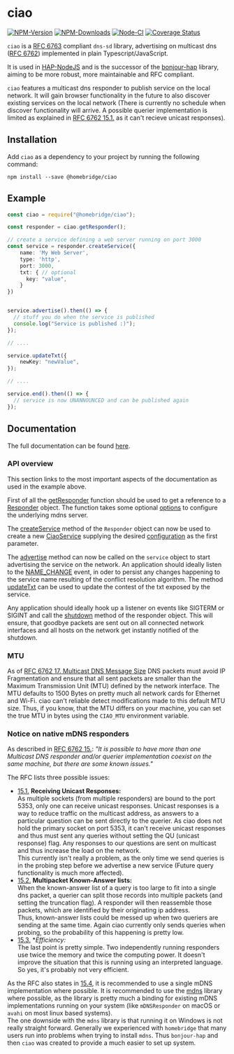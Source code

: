 # ciao

[![NPM-Version](https://badgen.net/npm/v/@homebridge/ciao)](https://www.npmjs.org/package/@homebridge/ciao)
[![NPM-Downloads](https://badgen.net/npm/dt/@homebridge/ciao)](https://www.npmjs.org/package/@homebridge/ciao)
[![Node-CI](https://github.com/homebridge/ciao/workflows/Node-CI/badge.svg)](https://github.com/homebridge/ciao/actions?query=workflow%3ANode-CI)
[![Coverage Status](https://coveralls.io/repos/github/homebridge/ciao/badge.svg?branch=master)](https://coveralls.io/github/homebridge/ciao?branch=master)

`ciao` is a [RFC 6763](https://tools.ietf.org/html/rfc6763) compliant `dns-sd` library,
advertising on multicast dns ([RFC 6762](https://tools.ietf.org/html/rfc6762))
implemented in plain Typescript/JavaScript.

It is used in [HAP-NodeJS](https://github.com/homebridge/HAP-NodeJS) and is the successor of the 
[bonjour-hap](https://github.com/homebridge/bonjour) library, 
aiming to be more robust, more maintainable and RFC compliant.

`ciao` features a multicast dns responder to publish service on the local network.
It will gain browser functionality in the future to also discover existing services on the local network
(There is currently no schedule when discover functionality will arrive. 
A possible querier implementation is limited as explained in [RFC 6762 15.1.](https://tools.ietf.org/html/rfc6762#section-15.1)
as it can't recieve unicast responses).

## Installation

Add `ciao` as a dependency to your project by running the following command:

```
npm install --save @homebridge/ciao
```

## Example

```ts
const ciao = require("@homebridge/ciao");

const responder = ciao.getResponder();

// create a service defining a web server running on port 3000
const service = responder.createService({
    name: 'My Web Server',
    type: 'http',
    port: 3000,
    txt: { // optional
      key: "value",
    }
})


service.advertise().then(() => {
  // stuff you do when the service is published
  console.log("Service is published :)");
});

// ....

service.updateTxt({
    newKey: "newValue",
});

// ....

service.end().then(() => {
  // service is now UNANNOUNCED and can be published again
});
```

## Documentation 

The full documentation can be found [here](https://developers.homebridge.io/ciao/globals.html).

### API overview

This section links to the most important aspects of the documentation as used in the example above.

First of all the [getResponder](https://developers.homebridge.io/ciao/globals.html#getresponder) function 
should be used to get a reference to a [Responder](https://developers.homebridge.io/ciao/classes/responder.html) object.
The function takes some optional [options](https://developers.homebridge.io/ciao/interfaces/mdnsserveroptions.html)
to configure the underlying mdns server.

The [createService](https://developers.homebridge.io/ciao/classes/responder.html#createservice) method of the `Responder`
object can now be used to create a new [CiaoService](https://developers.homebridge.io/ciao/classes/ciaoservice.html) 
supplying the desired [configuration](https://developers.homebridge.io/ciao/interfaces/serviceoptions.html)
as the first parameter.

The [advertise](https://developers.homebridge.io/ciao/classes/ciaoservice.html#advertise) method can now be called
on the `service` object to start advertising the service on the network.
An application should ideally listen to the [NAME_CHANGE](https://developers.homebridge.io/ciao/enums/serviceevent.html#name_changed)
event, in oder to persist any changes happening to the service name resulting of the conflict resolution algorithm.
The method [updateTxt](https://developers.homebridge.io/ciao/classes/ciaoservice.html#updatetxt) can be used
to update the contest of the txt exposed by the service.

Any application should ideally hook up a listener on events like SIGTERM or SIGINT and call the 
[shutdown](https://developers.homebridge.io/ciao/classes/responder.html#shutdown) method of the responder object.
This will ensure, that goodbye packets are sent out on all connected network interfaces and all hosts
on the network get instantly notified of the shutdown.

### MTU

As of [RFC 6762 17. Multicast DNS Message Size](https://tools.ietf.org/html/rfc6762#section-17) DNS packets must avoid
IP Fragmentation and ensure that all sent packets are smaller than the Maximum Transmission Unit (MTU) defined by
the network interface. The MTU defaults to 1500 Bytes on pretty much all network cards for Ethernet and Wi-Fi.
ciao can't reliable detect modifications made to this default MTU size. Thus, if you know, that the MTU
differs on your machine, you can set the true MTU in bytes using the `CIAO_MTU` environment variable. 

### Notice on native mDNS responders

As described in [RFC 6762 15.](https://tools.ietf.org/html/rfc6762#section-15):
_"It is possible to have more than one Multicast DNS responder and/or
querier implementation coexist on the same machine, but there are some known issues."_

The RFC lists three possible issues:
 * [15.1.](https://tools.ietf.org/html/rfc6762#section-15.1) **Receiving Unicast Responses:**  
    As multiple sockets (from multiple responders) are bound to the port 5353, only one can receive unicast responses.
    Unicast responses is a way to reduce traffic on the multicast address, as answers to a particular question can be
    sent directly to the querier. As ciao does not hold the primary socket on port 5353, it can't receive unicast responses
    and thus must sent any queries without setting the QU (unicast response) flag. Any responses to our questions are 
    sent on multicast and thus increase the load on the network.  
    This currently isn't really a problem, as the only time we send queries is in the probing step before we 
    advertise a new service (Future query functionality is much more affected).
 * [15.2.](https://tools.ietf.org/html/rfc6762#section-15.2) **Multipacket Known-Answer lists:**  
    When the known-answer list of a query is too large to fit into a single dns packet, a querier can split those
    records into multiple packets (and setting the truncation flag).
    A responder will then reassemble those packets, which are identified by their originating ip address.  
    Thus, known-answer lists could be messed up when two queriers are sending at the same time.
    Again ciao currently only sends queries when probing, so the probability of this happening is pretty low. 
 * [15.3.](https://tools.ietf.org/html/rfc6762#section-15.3) **Efficiency:*  
    The last point is pretty simple. Two independently running responders use twice the memory and twice the computing power.
    It doesn't improve the situation that this is running using an interpreted language.  
    So yes, it's probably not very efficient. 
 
As the RFC also states in [15.4](https://tools.ietf.org/html/rfc6762#section-15.4), it is recommended to use 
a single mDNS implementation where possible. It is recommended to use the [mdns](https://www.npmjs.com/package/mdns)
library where possible, as the library is pretty much a binding for existing mDNS implementations running on your
system (like `mDNSResponder` on macOS or `avahi` on most linux based systems).  
The one downside with the `mdns` library is that running it on Windows is not really straight forward.
Generally we experienced with `homebridge` that many users run into problems when trying to install `mdns`.
Thus `bonjour-hap` and then `ciao` was created to provide a much easier to set up system.

